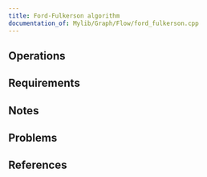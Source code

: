 ```yaml
---
title: Ford-Fulkerson algorithm
documentation_of: Mylib/Graph/Flow/ford_fulkerson.cpp
---
```


## Operations

## Requirements

## Notes

## Problems

## References
